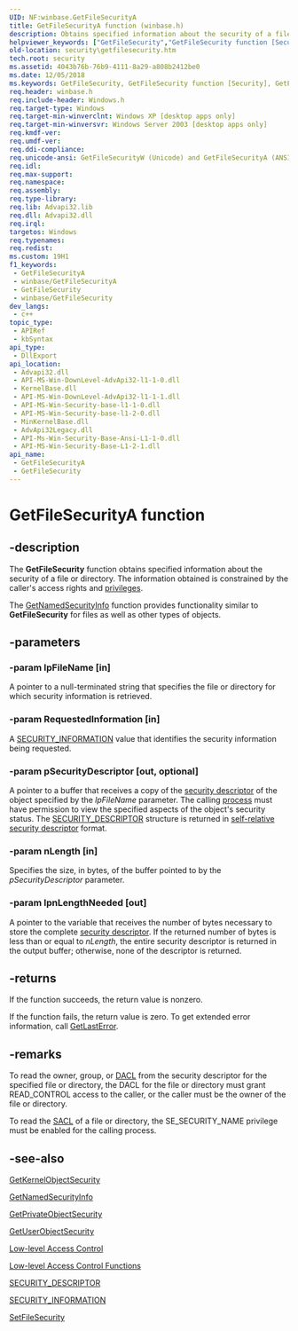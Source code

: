 ```yaml
---
UID: NF:winbase.GetFileSecurityA
title: GetFileSecurityA function (winbase.h)
description: Obtains specified information about the security of a file or directory. The information obtained is constrained by the caller's access rights and privileges.
helpviewer_keywords: ["GetFileSecurity","GetFileSecurity function [Security]","GetFileSecurityA","GetFileSecurityW","_win32_getfilesecurity","security.getfilesecurity","winbase/GetFileSecurity","winbase/GetFileSecurityA","winbase/GetFileSecurityW"]
old-location: security\getfilesecurity.htm
tech.root: security
ms.assetid: 4043b76b-76b9-4111-8a29-a808b2412be0
ms.date: 12/05/2018
ms.keywords: GetFileSecurity, GetFileSecurity function [Security], GetFileSecurityA, GetFileSecurityW, _win32_getfilesecurity, security.getfilesecurity, winbase/GetFileSecurity, winbase/GetFileSecurityA, winbase/GetFileSecurityW
req.header: winbase.h
req.include-header: Windows.h
req.target-type: Windows
req.target-min-winverclnt: Windows XP [desktop apps only]
req.target-min-winversvr: Windows Server 2003 [desktop apps only]
req.kmdf-ver: 
req.umdf-ver: 
req.ddi-compliance: 
req.unicode-ansi: GetFileSecurityW (Unicode) and GetFileSecurityA (ANSI)
req.idl: 
req.max-support: 
req.namespace: 
req.assembly: 
req.type-library: 
req.lib: Advapi32.lib
req.dll: Advapi32.dll
req.irql: 
targetos: Windows
req.typenames: 
req.redist: 
ms.custom: 19H1
f1_keywords:
 - GetFileSecurityA
 - winbase/GetFileSecurityA
 - GetFileSecurity
 - winbase/GetFileSecurity
dev_langs:
 - c++
topic_type:
 - APIRef
 - kbSyntax
api_type:
 - DllExport
api_location:
 - Advapi32.dll
 - API-MS-Win-DownLevel-AdvApi32-l1-1-0.dll
 - KernelBase.dll
 - API-MS-Win-DownLevel-AdvApi32-l1-1-1.dll
 - API-MS-Win-Security-base-l1-1-0.dll
 - API-MS-Win-Security-base-l1-2-0.dll
 - MinKernelBase.dll
 - AdvApi32Legacy.dll
 - API-Ms-Win-Security-Base-Ansi-L1-1-0.dll
 - API-MS-Win-Security-Base-L1-2-1.dll
api_name:
 - GetFileSecurityA
 - GetFileSecurity
---
```


# GetFileSecurityA function


## -description

The <b>GetFileSecurity</b> function obtains specified information about the security of a file or directory. The information obtained is constrained by the caller's access rights and <a href="/windows/desktop/SecGloss/p-gly">privileges</a>.

The <a href="/windows/desktop/api/aclapi/nf-aclapi-getnamedsecurityinfoa">GetNamedSecurityInfo</a> function provides functionality similar to <b>GetFileSecurity</b> for files as well as other types of objects.

## -parameters

### -param lpFileName [in]

A pointer to a null-terminated string that specifies the file or directory for which security information is retrieved.

### -param RequestedInformation [in]

A 
<a href="/windows/desktop/SecAuthZ/security-information">SECURITY_INFORMATION</a> value that identifies the security information being requested.

### -param pSecurityDescriptor [out, optional]

A pointer to a buffer that receives a copy of the <a href="/windows/desktop/SecGloss/s-gly">security descriptor</a> of the object specified by the <i>lpFileName</i> parameter. The calling <a href="/windows/desktop/SecGloss/p-gly">process</a> must have permission to view the specified aspects of the object's security status. The 
<a href="/windows/desktop/api/winnt/ns-winnt-security_descriptor">SECURITY_DESCRIPTOR</a> structure is returned in <a href="/windows/desktop/SecGloss/s-gly">self-relative security descriptor</a> format.

### -param nLength [in]

Specifies the size, in bytes, of the buffer pointed to by the <i>pSecurityDescriptor</i> parameter.

### -param lpnLengthNeeded [out]

A pointer to the variable that receives the number of bytes necessary to store the complete <a href="/windows/desktop/SecGloss/s-gly">security descriptor</a>. If the returned number of bytes is less than or equal to <i>nLength</i>, the entire security descriptor is returned in the output buffer; otherwise, none of the descriptor is returned.

## -returns

If the function succeeds, the return value is nonzero.

If the function fails, the return value is zero. To get extended error information, call 
<a href="/windows/desktop/api/errhandlingapi/nf-errhandlingapi-getlasterror">GetLastError</a>.

## -remarks

To read the owner, group, or <a href="/windows/desktop/SecGloss/d-gly">DACL</a> from the security descriptor for the specified file or directory, the DACL for the file or directory must grant READ_CONTROL access to the caller, or the caller must be the owner of the file or directory.

To read the <a href="/windows/desktop/SecGloss/s-gly">SACL</a> of a file or directory, the SE_SECURITY_NAME privilege must be enabled for the calling process.

## -see-also

<a href="/windows/desktop/api/securitybaseapi/nf-securitybaseapi-getkernelobjectsecurity">GetKernelObjectSecurity</a>



<a href="/windows/desktop/api/aclapi/nf-aclapi-getnamedsecurityinfoa">GetNamedSecurityInfo</a>



<a href="/windows/desktop/api/securitybaseapi/nf-securitybaseapi-getprivateobjectsecurity">GetPrivateObjectSecurity</a>



<a href="/windows/desktop/api/winuser/nf-winuser-getuserobjectsecurity">GetUserObjectSecurity</a>



<a href="/windows/desktop/SecAuthZ/low-level-access-control">Low-level Access Control</a>



<a href="/windows/desktop/SecAuthZ/authorization-functions">Low-level Access Control Functions</a>



<a href="/windows/desktop/api/winnt/ns-winnt-security_descriptor">SECURITY_DESCRIPTOR</a>



<a href="/windows/desktop/SecAuthZ/security-information">SECURITY_INFORMATION</a>



<a href="/windows/desktop/api/winbase/nf-winbase-setfilesecuritya">SetFileSecurity</a>

